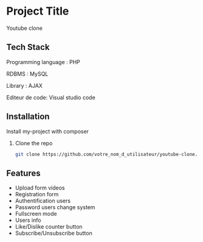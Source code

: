 
# Project Title

Youtube clone


## Tech Stack

	

Programming language : PHP 

RDBMS	: MySQL

Library : AJAX

Editeur de code: 	Visual studio code


## Installation

Install my-project with composer

1. Clone the repo
   ```sh
   git clone https://github.com/votre_nom_d_utilisateur/youtube-clone.git
## Features

- Upload form videos
- Registration form
- Authentification users
- Password users change system  
- Fullscreen mode
- Users info
- Like/Dislike counter button
- Subscribe/Unsubscribe button

